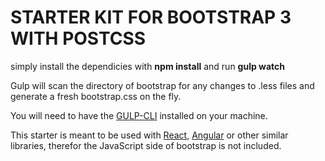 # STARTER KIT FOR BOOTSTRAP 3 WITH POSTCSS

simply install the dependicies with **npm install** and run **gulp watch**

Gulp will scan the directory of bootstrap for any changes to .less files and generate a fresh bootstrap.css on the fly.

You will need to have the [GULP-CLI](https://github.com/gulpjs/gulp/blob/master/docs/getting-started.md) installed on your machine.

This starter is meant to be used with [React](https://github.com/facebook/react), [Angular](https://github.com/angular) or other similar libraries, therefor the JavaScript side of bootstrap is not included.
